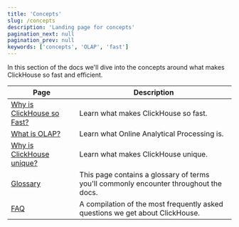 ```yaml
---
title: 'Concepts'
slug: /concepts
description: 'Landing page for concepts'
pagination_next: null
pagination_prev: null
keywords: ['concepts', 'OLAP', 'fast']
---
```


In this section of the docs we'll dive into the concepts around what makes ClickHouse so fast and efficient.

| Page                                                             | Description                                                                           |
|------------------------------------------------------------------|---------------------------------------------------------------------------------------|
| [Why is ClickHouse so Fast?](./why-clickhouse-is-so-fast.md)     | Learn what makes ClickHouse so fast.
| [What is OLAP?](./olap.md)                                       | Learn what Online Analytical Processing is.
| [Why is ClickHouse unique?](../about-us/distinctive-features.md) | Learn what makes ClickHouse unique.
| [Glossary](./glossary.md)                                        | This page contains a glossary of terms you'll commonly encounter throughout the docs.
| [FAQ](../faq/index.md)                                           | A compilation of the most frequently asked questions we get about ClickHouse.
